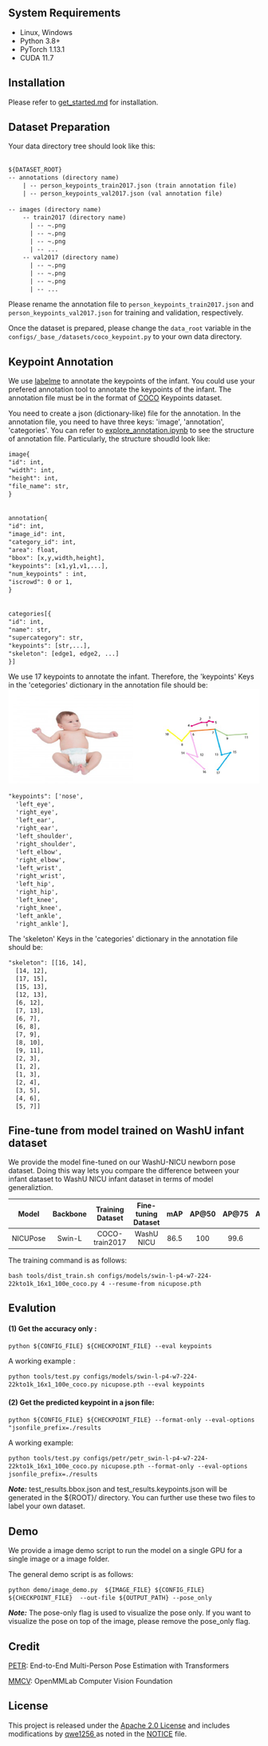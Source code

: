 ## System Requirements

- Linux, Windows
- Python 3.8+
- PyTorch 1.13.1
- CUDA 11.7

## Installation

Please refer to [get_started.md](docs/get_started.md) for installation.

## Dataset Preparation

Your data directory tree should look like this:

```

${DATASET_ROOT}
-- annotations (directory name)
    | -- person_keypoints_train2017.json (train annotation file)
    | -- person_keypoints_val2017.json (val annotation file)

-- images (directory name)
    -- train2017 (directory name)
      | -- ~.png
      | -- ~.png
      | -- ~.png
      | -- ... 
    -- val2017 (directory name)
      | -- ~.png
      | -- ~.png
      | -- ~.png
      | -- ... 
```

Please rename the annotation file to `person_keypoints_train2017.json` and `person_keypoints_val2017.json` for training and validation, respectively.

Once the dataset is prepared, please change the `data_root` variable in the `configs/_base_/datasets/coco_keypoint.py` to your own data directory.

## Keypoint Annotation

We use [labelme](https://github.com/wkentaro/labelme) to annotate the keypoints of the infant. You could use your prefered annotation tool to annotate the keypoints of the infant. The annotation file must be in the format of [COCO](https://cocodataset.org/#format-data) Keypoints dataset.

You need to create a json (dictionary-like) file for the annotation. In the annotation file, you need to have three keys: 'image', 'annotation', 'categories'. You can refer to [explore_annotation.ipynb](explore_annotation.ipynb) to see the structure of annotation file. Particularly, the structure shoudld look like:

```
image{
"id": int, 
"width": int, 
"height": int, 
"file_name": str,
}


annotation{
"id": int, 
"image_id": int, 
"category_id": int, 
"area": float, 
"bbox": [x,y,width,height], 
"keypoints": [x1,y1,v1,...],
"num_keypoints" : int,
"iscrowd": 0 or 1,
}


categories[{
"id": int, 
"name": str, 
"supercategory": str,
"keypoints": [str,...],
"skeleton": [edge1, edge2, ...]
}]
```

We use 17 keypoints to annotate the infant. Therefore, the 'keypoints' Keys in the 'cetegories' dictionary in the annotation file should be:
![](/docs/keypoint_format.png)

```
"keypoints": ['nose',
  'left_eye',
  'right_eye',
  'left_ear',
  'right_ear',
  'left_shoulder',
  'right_shoulder',
  'left_elbow',
  'right_elbow',
  'left_wrist',
  'right_wrist',
  'left_hip',
  'right_hip',
  'left_knee',
  'right_knee',
  'left_ankle',
  'right_ankle'],
```

The 'skeleton' Keys in the 'categories' dictionary in the annotation file should be:

```
"skeleton": [[16, 14],
  [14, 12],
  [17, 15],
  [15, 13],
  [12, 13],
  [6, 12],
  [7, 13],
  [6, 7],
  [6, 8],
  [7, 9],
  [8, 10],
  [9, 11],
  [2, 3],
  [1, 2],
  [1, 3],
  [2, 4],
  [3, 5],
  [4, 6],
  [5, 7]]
```

## Fine-tune from model trained on WashU infant dataset

We provide the model fine-tuned on our WashU-NICU newborn pose dataset. Doing this way lets you compare the difference between your infant dataset to WashU NICU infant dataset in terms of model generaliztion.

|  Model  | Backbone | Training Dataset | Fine-tuning Dataset | mAP | AP@50 | AP@75 | AP@M | AP@L |                                            Download                                            |
| :------: | :------: | :--------------: | :-----------------: | :--: | :---: | :---: | :--: | :--: | :---------------------------------------------------------------------------------------------: |
| NICUPose |  Swin-L  |  COCO-train2017  |     WashU NICU     | 86.5 |  100  | 99.6 | 87.5 | 86.0 | [Google Drive](https://drive.google.com/file/d/1tU6d1XcnXJuv5VLeUxNnXAUIDoDRPFpQ/view?usp=sharing) |

The training command is as follows:

```
bash tools/dist_train.sh configs/models/swin-l-p4-w7-224-22kto1k_16x1_100e_coco.py 4 --resume-from nicupose.pth 
```

## Evalution

#### (1) Get the accuracy only :

```
python ${CONFIG_FILE} ${CHECKPOINT_FILE} --eval keypoints
```

A working example :

```
python tools/test.py configs/models/swin-l-p4-w7-224-22kto1k_16x1_100e_coco.py nicupose.pth --eval keypoints
```

#### (2) Get the predicted keypoint in a json file:

```
python ${CONFIG_FILE} ${CHECKPOINT_FILE} --format-only --eval-options "jsonfile_prefix=./results
```

A working example:

```
python tools/test.py configs/petr/petr_swin-l-p4-w7-224-22kto1k_16x1_100e_coco.py nicupose.pth --format-only --eval-options jsonfile_prefix=./results
```

***Note:*** test_results.bbox.json and test_results.keypoints.json will be generated in the ${ROOT}/ directory. You can further use these two files to label your own dataset.

## Demo

We provide a image demo script to run the model on a single GPU for a single image or a image folder.

The general demo script is as follows:

```
python demo/image_demo.py  ${IMAGE_FILE} ${CONFIG_FILE} ${CHECKPOINT_FILE}  --out-file ${OUTPUT_PATH} --pose_only
```

***Note:*** The pose-only flag is used to visualize the pose only. If you want to visualize the pose on top of the image, please remove the pose_only flag.

## Credit

[PETR](https://github.com/hikvision-research/opera): End-to-End Multi-Person Pose Estimation with Transformers

[MMCV](https://github.com/open-mmlab/mmcv): OpenMMLab Computer Vision Foundation

## License

This project is released under the [Apache 2.0 License](LICENSE) and includes modifications by [qwe1256 ](https://github.com/qwe1256)as noted in the [NOTICE](NOTICE) file.
